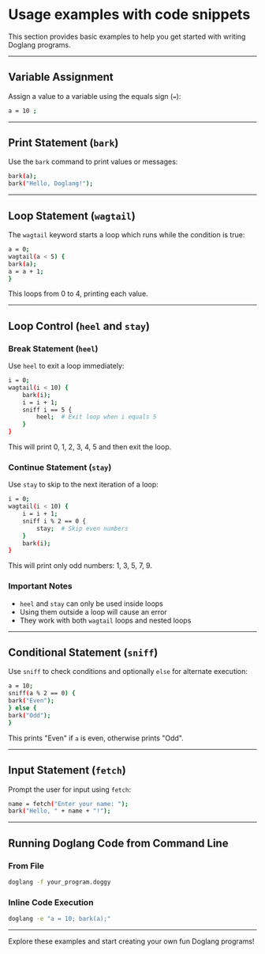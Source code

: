 # Usage examples with code snippets

This section provides basic examples to help you get started with writing Doglang programs.

---

## Variable Assignment

Assign a value to a variable using the equals sign (`=`):
```bash
a = 10 ;
```

---

## Print Statement (`bark`)

Use the `bark` command to print values or messages:
```bash
bark(a);
bark("Hello, Doglang!");
```

---

## Loop Statement (`wagtail`)

The `wagtail` keyword starts a loop which runs while the condition is true:
```bash
a = 0;
wagtail(a < 5) {
bark(a);
a = a + 1;
}
```

This loops from 0 to 4, printing each value.

---

## Loop Control (`heel` and `stay`)

### Break Statement (`heel`)
Use `heel` to exit a loop immediately:
```bash
i = 0;
wagtail(i < 10) {
    bark(i);
    i = i + 1;
    sniff i == 5 {
        heel;  # Exit loop when i equals 5
    }
}
```
This will print 0, 1, 2, 3, 4, 5 and then exit the loop.

### Continue Statement (`stay`)
Use `stay` to skip to the next iteration of a loop:
```bash
i = 0;
wagtail(i < 10) {
    i = i + 1;
    sniff i % 2 == 0 {
        stay;  # Skip even numbers
    }
    bark(i);
}
```
This will print only odd numbers: 1, 3, 5, 7, 9.

### Important Notes
- `heel` and `stay` can only be used inside loops
- Using them outside a loop will cause an error
- They work with both `wagtail` loops and nested loops

---

## Conditional Statement (`sniff`)

Use `sniff` to check conditions and optionally `else` for alternate execution:
```bash
a = 10;
sniff(a % 2 == 0) {
bark("Even");
} else {
bark("Odd");
}
```

This prints "Even" if `a` is even, otherwise prints "Odd".

---

## Input Statement (`fetch`)

Prompt the user for input using `fetch`:
```bash
name = fetch("Enter your name: ");
bark("Hello, " + name + "!");
```

---

## Running Doglang Code from Command Line

### From File
```bash
doglang -f your_program.doggy
```

### Inline Code Execution
```bash
doglang -e "a = 10; bark(a);"
```

---

Explore these examples and start creating your own fun Doglang programs!

